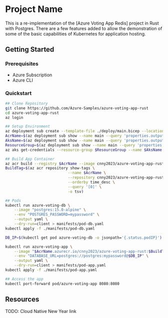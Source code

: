 # Project Name

This is a re-implementation of the [Azure Voting App Redis] project in Rust with Postgres.  There are a few features added to allow the demonstration of some of the basic capabilities of Kubernetes for application hosting.

## Getting Started

### Prerequisites

- Azure Subscription
- Azure CLI

### Quickstart

```bash
## Clone Repository
git clone https://github.com/Azure-Samples/azure-voting-app-rust
cd azure-voting-app-rust
az login

## Setup Environment
az deployment sub create --template-file ./deploy/main.bicep --location eastus
AcrName=$(az deployment sub show --name main --query 'properties.outputs.acr_name.value' -o tsv)
AksName=$(az deployment sub show --name main --query 'properties.outputs.aks_name.value' -o tsv)
ResourceGroup=$(az deployment sub show --name main --query 'properties.outputs.resource_group_name.value' -o tsv)
az aks get-credentials --resource-group $ResourceGroup --name $AksName

## Build App Container
az acr build --registry $AcrName --image cnny2023/azure-voting-app-rust:{{.Run.ID}} .
BuildTag=$(az acr repository show-tags \
                            --name $AcrName \
                            --repository cnny2023/azure-voting-app-rust \
                            --orderby time_desc \
                            --query '[0]' \
                            -o tsv)

## Pods
kubectl run azure-voting-db \
    --image "postgres:15.0-alpine" \
    --env "POSTGRES_PASSWORD=mypassword" \
    --output yaml \
    --dry-run=client > manifests/pod-db.yaml
kubectl apply -f ./manifests/pod-db.yaml

DB_IP=$(kubectl get pod azure-voting-db -o jsonpath='{.status.podIP}')

kubectl run azure-voting-app \
    --image "$AcrName.azurecr.io/cnny2023/azure-voting-app-rust:$BuildTag" \
    --env "DATABASE_URL=postgres://postgres:mypassword@$DB_IP" \
    --output yaml \
    --dry-run=client > manifests/pod-app.yaml
kubectl apply -f ./manifests/pod-app.yaml

## Access the app
kubectl port-forward pod/azure-voting-app 8080:8080
```

## Resources

TODO: Cloud Native New Year link
